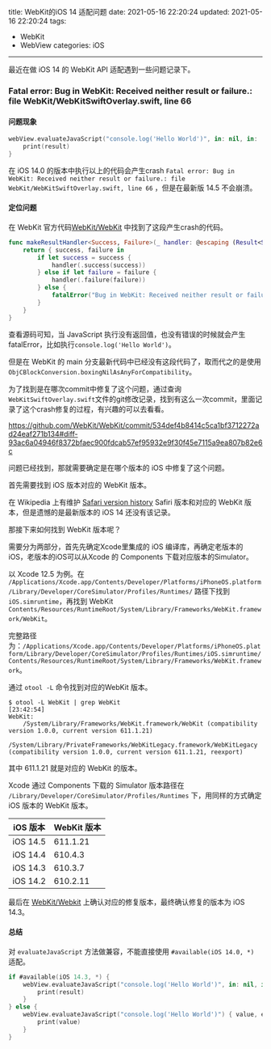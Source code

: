 title: WebKit的iOS 14 适配问题
date: 2021-05-16 22:20:24
updated: 2021-05-16 22:20:24
tags:
- WebKit
- WebView
categories: iOS
---

最近在做 iOS 14 的 WebKit API 适配遇到一些问题记录下。

### Fatal error: Bug in WebKit: Received neither result or failure.: file WebKit/WebKitSwiftOverlay.swift, line 66

#### 问题现象

```swift
webView.evaluateJavaScript("console.log('Hello World')", in: nil, in: .page) { result in
    print(result)
}
```
在 iOS 14.0 的版本中执行以上的代码会产生crash  `Fatal error: Bug in WebKit: Received neither result or failure.: file WebKit/WebKitSwiftOverlay.swift, line 66` ，但是在最新版 14.5 不会崩溃。

#### 定位问题

在 WebKit 官方代码[WebKit/WebKit](https://github.com/WebKit/WebKit/blob/debe8769281c735813e0e731a926773642d921e0/Source/WebKit/UIProcess/API/Cocoa/WebKitSwiftOverlay.swift#L66) 中找到了这段产生crash的代码。

```swift
func makeResultHandler<Success, Failure>(_ handler: @escaping (Result<Success, Failure>) -> Void) -> (Success?, Failure?) -> Void {
    return { success, failure in
        if let success = success {
            handler(.success(success))
        } else if let failure = failure {
            handler(.failure(failure))
        } else {
            fatalError("Bug in WebKit: Received neither result or failure.")
        }
    }
}
```

查看源码可知，当 JavaScript 执行没有返回值，也没有错误的时候就会产生fatalError，比如执行`console.log('Hello World')`。

但是在 WebKit 的 main 分支最新代码中已经没有这段代码了，取而代之的是使用 `ObjCBlockConversion.boxingNilAsAnyForCompatibility`。

为了找到是在哪次commit中修复了这个问题，通过查询`WebKitSwiftOverlay.swift`文件的git修改记录，找到有这么一次commit，里面记录了这个crash修复的过程，有兴趣的可以去看看。

<https://github.com/WebKit/WebKit/commit/534def4b8414c5ca1bf3712272ad24eaf271b134#diff-93ac6a04946f8372bfaec900fdcab57ef95932e9f30f45e7115a9ea807b82e6c>

问题已经找到，那就需要确定是在哪个版本的 iOS 中修复了这个问题。

首先需要找到 iOS 版本对应的 WebKit 版本。

在 Wikipedia 上有维护 [Safari version history](https://en.wikipedia.org/wiki/Safari_version_history) Safiri 版本和对应的 WebKit 版本，但是遗憾的是最新版本的 iOS 14 还没有该记录。

那接下来如何找到 WebKit 版本呢？

需要分为两部分，首先先确定Xcode里集成的 iOS 编译库，再确定老版本的 iOS，老版本的iOS可以从Xcode 的 Components 下载对应版本的Simulator。

以 Xcode 12.5 为例。在 `/Applications/Xcode.app/Contents/Developer/Platforms/iPhoneOS.platform/Library/Developer/CoreSimulator/Profiles/Runtimes/` 路径下找到 `iOS.simruntime`，再找到 WebKit `Contents/Resources/RuntimeRoot/System/Library/Frameworks/WebKit.framework/WebKit`。

完整路径为：`/Applications/Xcode.app/Contents/Developer/Platforms/iPhoneOS.platform/Library/Developer/CoreSimulator/Profiles/Runtimes/iOS.simruntime/Contents/Resources/RuntimeRoot/System/Library/Frameworks/WebKit.framework`。

通过 `otool -L` 命令找到对应的WebKit 版本。

```shell
$ otool -L WebKit | grep WebKit                                      [23:42:54]
WebKit:
	/System/Library/Frameworks/WebKit.framework/WebKit (compatibility version 1.0.0, current version 611.1.21)
	/System/Library/PrivateFrameworks/WebKitLegacy.framework/WebKitLegacy (compatibility version 1.0.0, current version 611.1.21, reexport)
```
其中 611.1.21 就是对应的 WebKit 的版本。

Xcode 通过 Components 下载的 Simulator 版本路径在 `/Library/Developer/CoreSimulator/Profiles/Runtimes` 下，用同样的方式确定 iOS 版本的 WebKit 版本。

| iOS 版本   | WebKit 版本 |
|----------|-----------|
| iOS 14.5 | 611.1.21  |
| iOS 14.4 | 610.4.3   |
| iOS 14.3 | 610.3.7   |
| iOS 14.2 | 610.2.11  |

最后在 [WebKit/Webkit](https://github.com/WebKit/WebKit/blob/safari-610.2.11.0-branch/Source/WebKit/UIProcess/API/Cocoa/WebKitSwiftOverlay.swift) 上确认对应的修复版本，最终确认修复的版本为 iOS 14.3。

#### 总结

对 `evaluateJavaScript` 方法做兼容，不能直接使用 `#available(iOS 14.0, *)` 适配。

```swift
if #available(iOS 14.3, *) {
    webView.evaluateJavaScript("console.log('Hello World')", in: nil, in: .page) { result in
        print(result)
    }
} else {
    webView.evaluateJavaScript("console.log('Hello World')") { value, error in
        print(value)
    }
}
```

